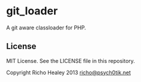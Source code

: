 git_loader
==========

A git aware classloader for PHP.

## License

MIT License. See the LICENSE file in this repository.

Copyright Richo Healey 2013 <richo@psych0tik.net>
